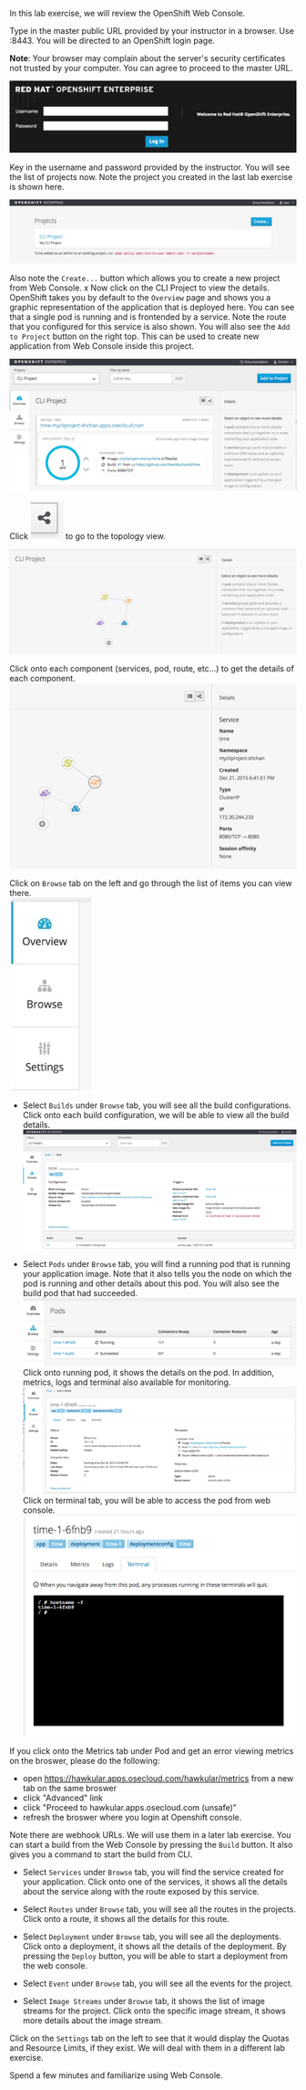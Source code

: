 In this lab exercise, we will review the OpenShift Web Console.


Type in the master public URL provided by your instructor in a browser. Use <master public URL>:8443. You will be directed to an OpenShift login page. 

**Note**: Your browser may complain about the server's security certificates not trusted by your computer. You can agree to proceed to the master URL.

![image](images/login.jpeg)

Key in the username and password provided by the instructor. You will see the list of projects now. Note the project you created in the last lab exercise is shown here.

![image](images/projects_list.jpeg)

Also note the `Create...` button which allows you to create a new project from Web Console.
x
Now click on the CLI Project to view the details. OpenShift takes you by default to the `Overview` page and shows you a graphic representation of the application that is deployed here. You can see that a single pod is running and is frontended by a service. Note the route that you configured for this service is also shown.
You will also see the `Add to Project` button on the right top. This can be used to create new application from Web Console inside this project. 

![image](images/project_details.jpeg)

Click ![image](images/topology_button.jpg) to go to the topology view.

![image](images/topology_view.jpg)

Click onto each component (services, pod, route, etc...) to get the details of each component.
![image](images/topology_details.jpg)

Click on `Browse` tab on the left and go through the list of items you can view there.  
![image](images/project_browse.jpeg)



* Select `Builds` under `Browse` tab, you will see all the build configurations. Click onto each build configuration, we will be able to view all the build details.
![image](images/project_build_details.jpeg)

* Select `Pods` under `Browse` tab, you will find a running pod that is running your application image. Note that it also tells you the node on which the pod is running and other details about this pod. You will also see the build pod that had succeeded. 
![image](images/project_pods.jpg)
Click onto running pod, it shows the details on the pod. In addition, metrics, logs and terminal also available for monitoring.
![image](images/project_pod_details.jpg)
Click on terminal tab, you will be able to access the pod from web console.
![image](images/terminal_view.jpg)

If you click onto the Metrics tab under Pod and get an error viewing metrics on the broswer, please do the following:

* open https://hawkular.apps.osecloud.com/hawkular/metrics from a new tab on the same broswer
* click "Advanced" link 
* click "Proceed to hawkular.apps.osecloud.com (unsafe)"
* refresh the broswer where you login at Openshift console.

Note there are webhook URLs. We will use them in a later lab exercise. You can start a build from the Web Console by pressing the `Build` button. It also gives you a command to start the build from CLI.

* Select `Services` under `Browse` tab, you will find the service created for your application. Click onto one of the services, it shows all the details about the service along with the route exposed by this service.

* Select `Routes` under `Browse` tab, you will see all the routes in the projects. Click onto a route, it shows all the details for this route.

* Select `Deployment` under `Browse` tab, you will see all the deployments. Click onto a deployment, it shows all the details of the deployment. By pressing the `Deploy` button, you will be able to start a deployment from the web console.

* Select `Event` under `Browse` tab, you will see all the events for the project.

* Select `Image Streams` under `Browse` tab, it shows the list of image streams for the project. Click onto the specific image stream, it shows more details about the image stream.


Click on the `Settings` tab on the left to see that it would display the Quotas and Resource Limits, if they exist. We will deal with them in a different lab exercise.



Spend a few minutes and familiarize using Web Console.




